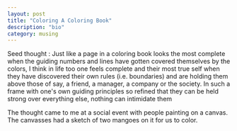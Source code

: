 ```yaml
---
layout: post
title: "Coloring A Coloring Book"
description: "bio"
category: musing
---
```



Seed thought : Just like a page in a coloring book looks the most complete when the guiding numbers and lines have gotten covered themselves by the colors, I think in life too one feels complete and their most true self when they have discovered their own rules (i.e. boundaries) and are holding them above those of say, a friend, a manager, a company or the society. In such a frame with one's own guiding principles so refined that they can be held strong over everything else, nothing can intimidate them

The thought came to me at a social event with people painting on a canvas. The canvasses had a sketch of two mangoes on it for us to color.